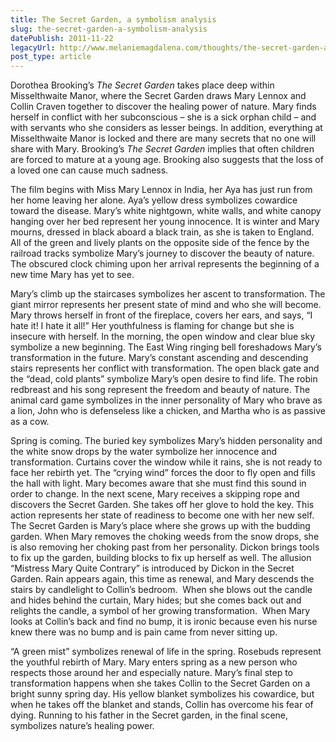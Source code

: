 ```yaml
---
title: The Secret Garden, a symbolism analysis
slug: the-secret-garden-a-symbolism-analysis
datePublish: 2011-11-22
legacyUrl: http://www.melaniemagdalena.com/thoughts/the-secret-garden-a-symbolism-analysis
post_type: article
---
```


Dorothea Brooking’s _The Secret Garden_ takes place deep within Misselthwaite Manor, where the Secret Garden draws Mary Lennox and Collin Craven together to discover the healing power of nature. Mary finds herself in conflict with her subconscious – she is a sick orphan child – and with servants who she considers as lesser beings. In addition, everything at Misselthwaite Manor is locked and there are many secrets that no one will share with Mary. Brooking’s _The Secret Garden_ implies that often children are forced to mature at a young age. Brooking also suggests that the loss of a loved one can cause much sadness.  
  
The film begins with Miss Mary Lennox in India, her Aya has just run from her home leaving her alone. Aya’s yellow dress symbolizes cowardice toward the disease. Mary’s white nightgown, white walls, and white canopy hanging over her bed represent her young innocence. It is winter and Mary mourns, dressed in black aboard a black train, as she is taken to England. All of the green and lively plants on the opposite side of the fence by the railroad tracks symbolize Mary’s journey to discover the beauty of nature. The obscured clock chiming upon her arrival represents the beginning of a new time Mary has yet to see.  
  
Mary’s climb up the staircases symbolizes her ascent to transformation. The giant mirror represents her present state of mind and who she will become. Mary throws herself in front of the fireplace, covers her ears, and says, “I hate it! I hate it all!” Her youthfulness is flaming for change but she is insecure with herself. In the morning, the open window and clear blue sky symbolize a new beginning. The East Wing ringing bell foreshadows Mary’s transformation in the future. Mary’s constant ascending and descending stairs represents her conflict with transformation. The open black gate and the “dead, cold plants” symbolize Mary’s open desire to find life. The robin redbreast and his song represent the freedom and beauty of nature. The animal card game symbolizes in the inner personality of Mary who brave as a lion, John who is defenseless like a chicken, and Martha who is as passive as a cow.  
  
Spring is coming. The buried key symbolizes Mary’s hidden personality and the white snow drops by the water symbolize her innocence and transformation. Curtains cover the window while it rains, she is not ready to face her rebirth yet. The “crying wind” forces the door to fly open and fills the hall with light. Mary becomes aware that she must find this sound in order to change. In the next scene, Mary receives a skipping rope and discovers the Secret Garden. She takes off her glove to hold the key. This action represents her state of readiness to become one with her new self. The Secret Garden is Mary’s place where she grows up with the budding garden. When Mary removes the choking weeds from the snow drops, she is also removing her choking past from her personality. Dickon brings tools to fix up the garden, building blocks to fix up herself as well. The allusion “Mistress Mary Quite Contrary” is introduced by Dickon in the Secret Garden. Rain appears again, this time as renewal, and Mary descends the stairs by candlelight to Collin’s bedroom.  When she blows out the candle and hides behind the curtain, Mary hides; but she comes back out and relights the candle, a symbol of her growing transformation.  When Mary looks at Collin’s back and find no bump, it is ironic because even his nurse knew there was no bump and is pain came from never sitting up.  
  
“A green mist” symbolizes renewal of life in the spring. Rosebuds represent the youthful rebirth of Mary. Mary enters spring as a new person who respects those around her and especially nature. Mary’s final step to transformation happens when she takes Collin to the Secret Garden on a bright sunny spring day. His yellow blanket symbolizes his cowardice, but when he takes off the blanket and stands, Collin has overcome his fear of dying. Running to his father in the Secret garden, in the final scene, symbolizes nature’s healing power.
